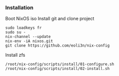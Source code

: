 ### Installation
Boot NixOS iso
Install git and clone project
```
sudo loadkeys fr
sudo su -
nix-channel --update
nix-env -iA nixos.git
git clone https://github.com/eoli3n/nix-config
```
Install zfs
```
/root/nix-config/scripts/install/01-configure.sh
/root/nix-config/scripts/install/02-install.sh
```
